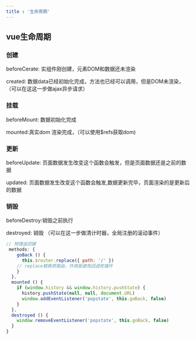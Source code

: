 ```yaml
---
title : '生命周期'
---
```

## vue生命周期

### 创建

beforeCerate: 实组件刚创建，元素DOM和数据还未渲染

created: 数据data已经初始化完成，方法也已经可以调用，但是DOM未渲染，（可以在这这一步做ajax异步请求）

### 挂载

beforeMount: 数据初始化完成

mounted:真实dom 渲染完成，（可以使用$refs获取dom)

### 更新

beforeUpdate: 页面数据发生改变这个函数会触发，但是页面数据还是之前的数据

updated: 页面数据发生改变这个函数会触发,数据更新完毕，页面渲染的是更新后的数据

### 销毁

beforeDestroy:销毁之前执行

destroyed: 销毁 （可以在这一步做清计时器，全局注册的滚动事件）
```js
// 物理返回键
 methods: {
    goBack () {
      this.$router.replace({ path: '/' })
    // replace替换原路由，作用是避免回退死循环
    }
  },
  mounted () {
    if (window.history && window.history.pushState) {
      history.pushState(null, null, document.URL)
      window.addEventListener('popstate', this.goBack, false)
    }
  },
  destroyed () {
    window.removeEventListener('popstate', this.goBack, false)
  }
}
```